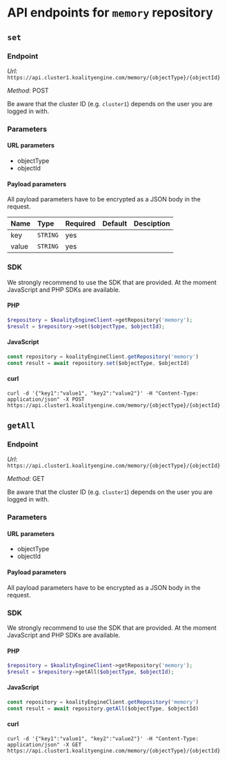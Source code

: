 # API endpoints for `memory` repository


## `set`



### Endpoint

*Url*: ```https://api.cluster1.koalityengine.com/memory/{objectType}/{objectId}```

*Method*: POST

Be aware that the cluster ID (e.g. `cluster1`) depends on the user you are logged in with.

### Parameters

#### URL parameters
 - objectType
 - objectId

#### Payload parameters

All payload parameters have to be encrypted as a JSON body in the request.

| Name                    | Type  | Required  | Default   | Desciption   |
|:----|:------|:----------|:-------------|:-------------|
| key  | `STRING` |  yes        |   |            |
| value  | `STRING` |  yes        |   |            |

### SDK

We strongly recommend to use the SDK that are provided. At the moment JavaScript and PHP SDKs are available.

#### PHP
```php
$repository = $koalityEngineClient->getRepository('memory');
$result = $repository->set($objectType, $objectId);
```

#### JavaScript

```javascript
const repository = koalityEngineClient.getRepository('memory')
const result = await repository.set($objectType, $objectId)
```

#### curl

```shell
curl -d '{"key1":"value1", "key2":"value2"}' -H "Content-Type: application/json" -X POST https://api.cluster1.koalityengine.com/memory/{objectType}/{objectId}
```


## `getAll`



### Endpoint

*Url*: ```https://api.cluster1.koalityengine.com/memory/{objectType}/{objectId}```

*Method*: GET

Be aware that the cluster ID (e.g. `cluster1`) depends on the user you are logged in with.

### Parameters

#### URL parameters
 - objectType
 - objectId

#### Payload parameters

All payload parameters have to be encrypted as a JSON body in the request.


### SDK

We strongly recommend to use the SDK that are provided. At the moment JavaScript and PHP SDKs are available.

#### PHP
```php
$repository = $koalityEngineClient->getRepository('memory');
$result = $repository->getAll($objectType, $objectId);
```

#### JavaScript

```javascript
const repository = koalityEngineClient.getRepository('memory')
const result = await repository.getAll($objectType, $objectId)
```

#### curl

```shell
curl -d '{"key1":"value1", "key2":"value2"}' -H "Content-Type: application/json" -X GET https://api.cluster1.koalityengine.com/memory/{objectType}/{objectId}
```

